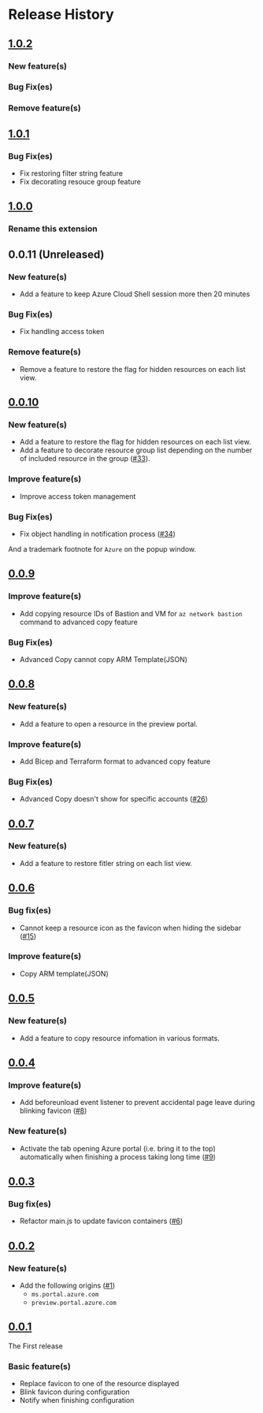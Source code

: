 # Release History
## [1.0.2](https://github.com/horihiro/TweakIt-for-Azure-ChromeExtension/releases/tag/1.0.2)
### New feature(s)
### Bug Fix(es)
### Remove feature(s)

## [1.0.1](https://github.com/horihiro/TweakIt-for-Azure-ChromeExtension/releases/tag/1.0.1)
### Bug Fix(es)
  - Fix restoring filter string feature
  - Fix decorating resouce group feature

## [1.0.0](https://github.com/horihiro/TweakIt-for-Azure-ChromeExtension/releases/tag/1.0.0)
### Rename this extension

## 0.0.11 (Unreleased)
### New feature(s)
  - Add a feature to keep Azure Cloud Shell session more then 20 minutes
### Bug Fix(es)
  - Fix handling access token
### Remove feature(s)
  - Remove a feature to restore the flag for hidden resources on each list view.

## [0.0.10](https://github.com/horihiro/TweakIt-for-Azure-ChromeExtension/releases/tag/0.0.10)

### New feature(s)
  - Add a feature to restore the flag for hidden resources on each list view.
  - Add a feature to decorate resource group list depending on the number of included resource in the group  ([#33](https://github.com/horihiro/TweakIt-for-Azure-ChromeExtension/issues/33)).
### Improve feature(s)
  - Improve access token management
### Bug Fix(es)
  - Fix object handling in notification process ([#34](https://github.com/horihiro/TweakIt-for-Azure-ChromeExtension/issues/34))  

And a trademark footnote for `Azure` on the popup window.

## [0.0.9](https://github.com/horihiro/TweakIt-for-Azure-ChromeExtension/releases/tag/0.0.9)

### Improve feature(s)
  - Add copying resource IDs of Bastion and VM for `az network bastion` command to advanced copy feature
### Bug Fix(es)
  - Advanced Copy cannot copy ARM Template(JSON)

## [0.0.8](https://github.com/horihiro/TweakIt-for-Azure-ChromeExtension/releases/tag/0.0.8)

### New feature(s)
  - Add a feature to open a resource in the preview portal.
### Improve feature(s)
  - Add Bicep and Terraform format to advanced copy feature
### Bug Fix(es)
  - Advanced Copy doesn't show for specific accounts ([#26](https://github.com/horihiro/TweakIt-for-Azure-ChromeExtension/issues/26))  

## [0.0.7](https://github.com/horihiro/TweakIt-for-Azure-ChromeExtension/releases/tag/0.0.7)

### New feature(s)
  - Add a feature to restore fitler string on each list view.

## [0.0.6](https://github.com/horihiro/TweakIt-for-Azure-ChromeExtension/releases/tag/0.0.6)

### Bug fix(es)
  - Cannot keep a resource icon as the favicon when hiding the sidebar ([#15](https://github.com/horihiro/TweakIt-for-Azure-ChromeExtension/issues/15))  
### Improve feature(s)
  - Copy ARM template(JSON)

## [0.0.5](https://github.com/horihiro/TweakIt-for-Azure-ChromeExtension/releases/tag/0.0.5)

### New feature(s)
  - Add a feature to copy resource infomation in various formats.

## [0.0.4](https://github.com/horihiro/TweakIt-for-Azure-ChromeExtension/releases/tag/0.0.4)

### Improve feature(s)
  - Add beforeunload event listener to prevent accidental page leave during blinking favicon ([#8](https://github.com/horihiro/TweakIt-for-Azure-ChromeExtension/pull/8))
### New feature(s)
  - Activate the tab opening Azure portal (i.e. bring it to the top) automatically when finishing a process taking long time ([#9](https://github.com/horihiro/TweakIt-for-Azure-ChromeExtension/pull/9))

## [0.0.3](https://github.com/horihiro/TweakIt-for-Azure-ChromeExtension/releases/tag/0.0.3)

### Bug fix(es)
  - Refactor main.js to update favicon containers ([#6](https://github.com/horihiro/TweakIt-for-Azure-ChromeExtension/pull/6))

## [0.0.2](https://github.com/horihiro/TweakIt-for-Azure-ChromeExtension/releases/tag/0.0.2)

### New feature(s)
  - Add the following origins ([#1](https://github.com/horihiro/TweakIt-for-Azure-ChromeExtension/issues/1))
      - `ms.portal.azure.com`
      - `preview.portal.azure.com`

## [0.0.1](https://github.com/horihiro/TweakIt-for-Azure-ChromeExtension/releases/tag/0.0.1)
The First release

### Basic feature(s)
  - Replace favicon to one of the resource displayed
  - Blink favicon during configuration
  - Notify when finishing configuration 
